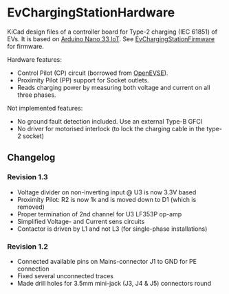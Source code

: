 # EvChargingStationHardware

KiCad design files of a controller board for Type-2 charging (IEC 61851) of EVs. It is based on [Arduino Nano 33 IoT](https://store.arduino.cc/arduino-nano-33-iot). See [EvChargingStationFirmware](https://github.com/sebdehne/EvChargingStationFirmware) for firmware.

Hardware features:
- Control Pilot (CP) circuit (borrowed from [OpenEVSE](https://github.com/OpenEVSE/OpenEVSE_PLUS)).
- Proximity Pilot (PP) support for Socket outlets.
- Reads charging power by measuring both voltage and current on all three phases.

Not implemented features:
- No ground fault detection included. Use an external Type-B GFCI
- No driver for motorised interlock (to lock the charging cable in the type-2 socket)

## Changelog

### Revision 1.3

- Voltage divider on non-inverting input @ U3 is now 3.3V based  
- Proximity Pilot: R2 is now 1k and is moved down to D1 (which is removed)
- Proper termination of 2nd channel for U3 LF353P op-amp
- Simplified Voltage- and Current sens circuits
- Contactor is driven by L1 and not L3 (for single-phase installations)

### Revision 1.2

- Connected available pins on Mains-connector J1 to GND for PE connection
- Fixed several unconnected traces
- Made drill holes for 3.5mm mini-jack (J3, J4 & J5) connectors round
